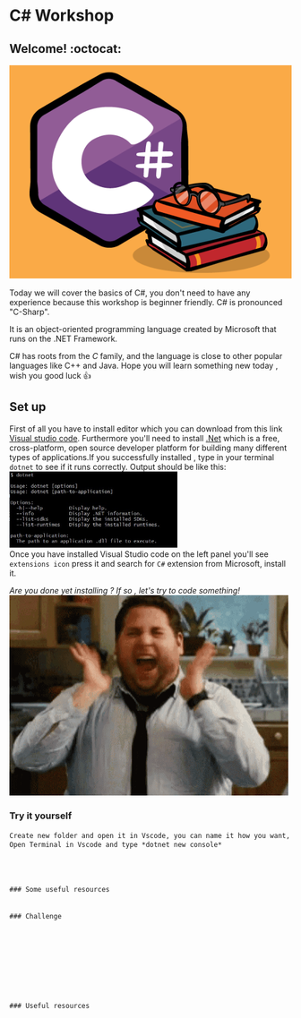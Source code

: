 # C# Workshop

## Welcome! :octocat:

![becode](./images/ccc.png)

Today we will cover the basics of C#, you don't need to have any experience because this workshop is beginner friendly.
C# is pronounced "C-Sharp".

It is an object-oriented programming language created by Microsoft that runs on the .NET Framework.

C# has roots from the _C_ family, and the language is close to other popular languages like C++ and Java.
Hope you will learn something new today , wish you good luck 👍

## Set up

First of all you have to install editor which you can download from this link <a href="https://visualstudio.microsoft.com/vs/community/"> Visual studio code</a>.
Furthermore you'll need to install <a href="https://dotnet.microsoft.com/download"> .Net</a> which is a free, cross-platform, open source developer platform for building many different types of applications.If you successfully installed , type in your terminal `dotnet` to see if it runs correctly.
Output should be like this:
<img src="images/output.jpg" width="300">
<br>
Once you have installed Visual Studio code on the left panel you'll see `extensions icon` press it and search for `C#` extension from Microsoft, install it.

_Are you done yet installing ? If so , let's try to code something!_
![excited](images/gif.gif)

### Try it yourself

```
Create new folder and open it in Vscode, you can name it how you want,
Open Terminal in Vscode and type *dotnet new console*




### Some useful resources


### Challenge









### Useful resources
```
